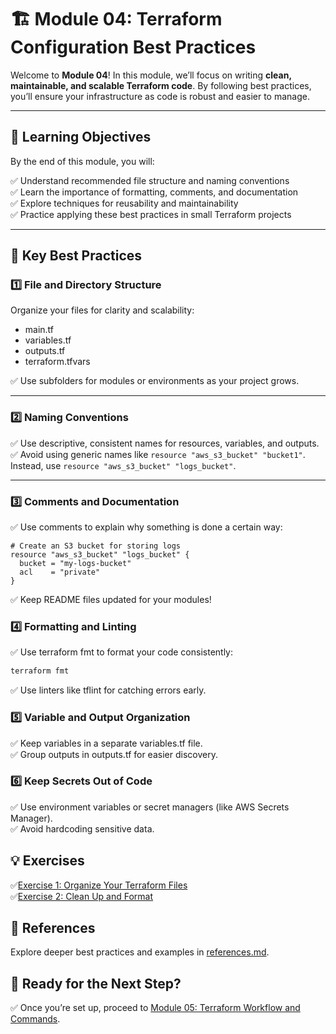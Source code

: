 # 🏗️ Module 04: Terraform Configuration Best Practices

Welcome to **Module 04**! In this module, we’ll focus on writing **clean, maintainable, and scalable Terraform code**. 
By following best practices, you’ll ensure your infrastructure as code is robust and easier to manage.

---

## 📖 Learning Objectives

By the end of this module, you will:

✅ Understand recommended file structure and naming conventions  
✅ Learn the importance of formatting, comments, and documentation  
✅ Explore techniques for reusability and maintainability  
✅ Practice applying these best practices in small Terraform projects

---

## 🔧 Key Best Practices

### 1️⃣ File and Directory Structure

Organize your files for clarity and scalability:
- main.tf
- variables.tf
- outputs.tf
- terraform.tfvars

✅ Use subfolders for modules or environments as your project grows.

---

### 2️⃣ Naming Conventions

✅ Use descriptive, consistent names for resources, variables, and outputs.  
✅ Avoid using generic names like `resource "aws_s3_bucket" "bucket1"`. Instead, use `resource "aws_s3_bucket" "logs_bucket"`.

---

### 3️⃣ Comments and Documentation

✅ Use comments to explain why something is done a certain way:

```hcl
# Create an S3 bucket for storing logs
resource "aws_s3_bucket" "logs_bucket" {
  bucket = "my-logs-bucket"
  acl    = "private"
}
```

✅ Keep README files updated for your modules!

### 4️⃣ Formatting and Linting

✅ Use terraform fmt to format your code consistently:

```bash
terraform fmt
```

✅ Use linters like tflint for catching errors early.

### 5️⃣ Variable and Output Organization

✅ Keep variables in a separate variables.tf file.  
✅ Group outputs in outputs.tf for easier discovery.  

### 6️⃣ Keep Secrets Out of Code

✅ Use environment variables or secret managers (like AWS Secrets Manager).  
✅ Avoid hardcoding sensitive data.  

## 💡 Exercises

✅[Exercise 1: Organize Your Terraform Files](exercises/exercise-1.md)  
✅[Exercise 2: Clean Up and Format](exercises/exercise-2.md)  

## 🔗 References
Explore deeper best practices and examples in [references.md](references.md).

## 🎉 Ready for the Next Step?
✅ Once you’re set up, proceed to [Module 05: Terraform Workflow and Commands](../module-05-terraform-workflow-and-commands/README.md).